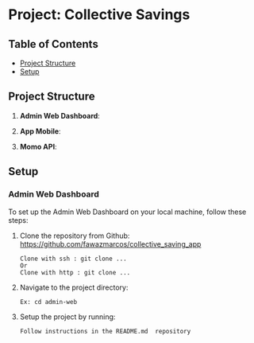 # Project: Collective Savings 

## Table of Contents
- [Project Structure](#project-structure)
- [Setup](#setup)

## Project Structure
1. **Admin Web Dashboard**: 

2. **App Mobile**: 

3. **Momo API**: 

## Setup

### Admin Web Dashboard
To set up the Admin Web Dashboard on your local machine, follow these steps:

1. Clone the repository from Github: https://github.com/fawazmarcos/collective_saving_app
   ```
   Clone with ssh : git clone ...
   Or
   Clone with http : git clone ...

2. Navigate to the project directory:
   ```
   Ex: cd admin-web 
   ```
3. Setup the project by running:
   ```
   Follow instructions in the README.md  repository